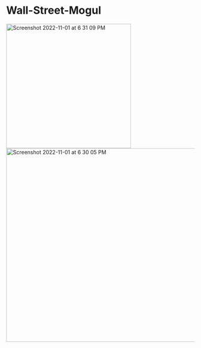 # Wall-Street-Mogul


<img width="333" alt="Screenshot 2022-11-01 at 6 31 09 PM" src="https://user-images.githubusercontent.com/73311217/199238389-8309897e-be4e-4dce-a400-1db02fadc1dd.png">
<img width="518" alt="Screenshot 2022-11-01 at 6 30 05 PM" src="https://user-images.githubusercontent.com/73311217/199240614-a5ee5bf5-eac2-4fcf-a814-7e8baf4d185e.png">
